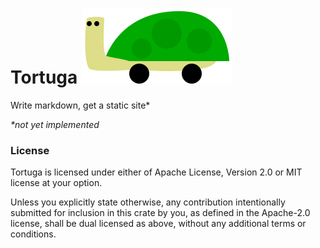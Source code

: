 # Tortuga ![tortuga's logo](logo.svg)

Write markdown, get a static site*

_*not yet implemented_

### License

Tortuga is licensed under either of Apache License, Version 2.0 or MIT license at your option.

Unless you explicitly state otherwise, any contribution intentionally submitted for inclusion in this crate by you, as defined in the Apache-2.0 license, shall be dual licensed as above, without any additional terms or conditions.
